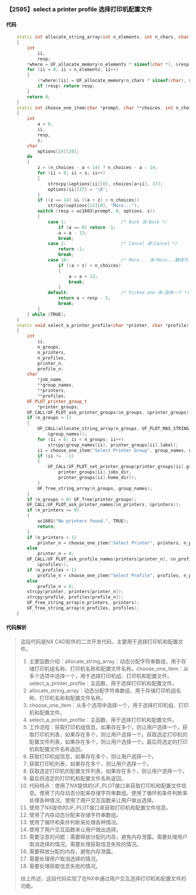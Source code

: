 ### 【2595】select a printer profile 选择打印机配置文件

#### 代码

```cpp
    static int allocate_string_array(int n_elements, int n_chars, char ***where)  
    {  
        int  
            ii,  
            resp;  
        *where = UF_allocate_memory(n_elements * sizeof(char *), &resp);  
        for (ii = 0; ii < n_elements; ii++)  
        {  
            (*where)[ii] = UF_allocate_memory(n_chars * sizeof(char), &resp);  
            if (resp) return resp;  
        }  
        return 0;  
    }  
    static int choose_one_item(char *prompt, char **choices, int n_choices)  
    {  
        int  
            a = 0,  
            ii,  
            resp,  
            z;  
        char  
            options[14][38];  
        do  
        {  
            z = (n_choices - a < 14) ? n_choices - a : 14;  
            for (ii = 0; ii < z; ii++)  
            {  
                strncpy(&options[ii][0], choices[a+ii], 37);  
                options[ii][37] = '\0';  
            }  
            if ((z == 14) && ((a + z) < n_choices))  
                strcpy(&options[13][0], "More...");  
            switch (resp = uc1603(prompt, 0, options, z))  
            {  
                case 1:                     /* Back 译:Back */  
                    if (a == 0) return -1;  
                    a = a - 13;  
                    break;  
                case 2:                     /* Cancel 译:Cancel */  
                    return -1;  
                    break;  
                case 18:                    /* More... 译:More...翻译为：更多... */  
                    if ((a + z) < n_choices)  
                    {  
                        a = a + 13;  
                        break;  
                    }  
                default:                    /* Picked one 译:选择一个 */  
                    return a + resp - 5;  
                    break;  
            }  
        } while (TRUE);  
    }  
    static void select_a_printer_profile(char *printer, char *profile)  
    {  
        int  
            ii,  
            n_groups,  
            n_printers,  
            n_profiles,  
            printer_n,  
            profile_n;  
        char  
            *job_name,  
            **group_names,  
            **printers,  
            **profiles;  
        UF_PLOT_printer_group_t  
            *printer_groups;  
        UF_CALL(UF_PLOT_ask_printer_groups(&n_groups, &printer_groups));  
        if (n_groups > 1)  
        {  
            UF_CALL(allocate_string_array(n_groups, UF_PLOT_MAX_STRING_SIZE,  
                &group_names));  
            for (ii = 0; ii < n_groups; ii++)  
                strcpy(group_names[ii], printer_groups[ii].label);  
            ii = choose_one_item("Select Printer Group", group_names, n_groups);  
            if (ii !=  -1)  
            {  
                UF_CALL(UF_PLOT_set_printer_group(printer_groups[ii].group_dir,  
                    printer_groups[ii].jobs_dir,  
                    printer_groups[ii].home_dir));  
            }  
            UF_free_string_array(n_groups, group_names);  
        }  
        if (n_groups > 0) UF_free(printer_groups);  
        UF_CALL(UF_PLOT_ask_printer_names(&n_printers, &printers));  
        if (n_printers == 0)  
        {  
            uc1601("No printers found.", TRUE);  
            return;  
        }  
        if (n_printers > 1)  
            printer_n = choose_one_item("Select Printer", printers, n_printers);  
        else  
            printer_n = 0;  
        UF_CALL(UF_PLOT_ask_profile_names(printers[printer_n], &n_profiles,  
            &profiles));  
        if (n_profiles > 1)  
            profile_n = choose_one_item("Select Profile", profiles, n_profiles);  
        else  
            profile_n = 0;  
        strcpy(printer, printers[printer_n]);  
        strcpy(profile, profiles[profile_n]);  
        UF_free_string_array(n_printers, printers);  
        UF_free_string_array(n_profiles, profiles);  
    }

```

#### 代码解析

> 这段代码是NX CAD软件的二次开发代码，主要用于选择打印机和配置文件。
>
> 1. 主要函数介绍：allocate_string_array：动态分配字符串数组，用于存储打印机组名称、打印机名称和配置文件名称。choose_one_item：从多个选项中选择一个，用于选择打印机组、打印机和配置文件。select_a_printer_profile：主函数，用于选择打印机和配置文件。
> 2. allocate_string_array：动态分配字符串数组，用于存储打印机组名称、打印机名称和配置文件名称。
> 3. choose_one_item：从多个选项中选择一个，用于选择打印机组、打印机和配置文件。
> 4. select_a_printer_profile：主函数，用于选择打印机和配置文件。
> 5. 工作流程：获取打印机组信息，如果存在多个，则让用户选择一个。获取打印机列表，如果存在多个，则让用户选择一个。获取选定打印机的配置文件列表，如果存在多个，则让用户选择一个。最后将选定的打印机和配置文件名称返回。
> 6. 获取打印机组信息，如果存在多个，则让用户选择一个。
> 7. 获取打印机列表，如果存在多个，则让用户选择一个。
> 8. 获取选定打印机的配置文件列表，如果存在多个，则让用户选择一个。
> 9. 最后将选定的打印机和配置文件名称返回。
> 10. 代码特点：使用了NX提供的UF_PLOT接口来获取打印机和配置文件信息。使用了内存动态分配来存储字符串数组。使用了循环和条件判断来处理各种情况。使用了用户交互函数来让用户做出选择。
> 11. 使用了NX提供的UF_PLOT接口来获取打印机和配置文件信息。
> 12. 使用了内存动态分配来存储字符串数组。
> 13. 使用了循环和条件判断来处理各种情况。
> 14. 使用了用户交互函数来让用户做出选择。
> 15. 需要注意的问题：需要释放分配的内存，避免内存泄露。需要处理用户取消选择的情况。需要处理获取信息失败的情况。
> 16. 需要释放分配的内存，避免内存泄露。
> 17. 需要处理用户取消选择的情况。
> 18. 需要处理获取信息失败的情况。
>
> 综上所述，这段代码实现了在NX中通过用户交互选择打印机和配置文件的功能。
>
